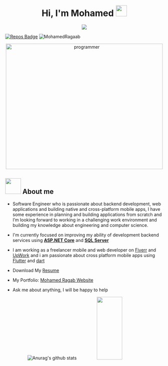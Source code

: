 <h1 align="center">Hi, I'm Mohamed <img src="https://media.giphy.com/media/hvRJCLFzcasrR4ia7z/giphy.gif" width="35"></h1>
<p align="center">
  <a href="https://github.com/DenverCoder1/readme-typing-svg"><img src="https://readme-typing-svg.herokuapp.com?font=Time+New+Roman&color=%23C8BE25&size=25&center=true&vCenter=true&width=500&height=100&lines=Software+Engineer;Backend+Engineer;Always+learning+new+things"></a>
</p>


[![Repos Badge](https://badges.pufler.dev/repos/MohamedRagaab)](https://badges.pufler.dev)
<img src="https://komarev.com/ghpvc/?username=MohamedRagaab&label=Profile%20views&color=0e75b6&style=flat" alt="MohamedRagaab" />

<p align="center">

   <img src="https://user-images.githubusercontent.com/63050133/156676671-d5b2e362-97d4-4404-9447-dd71ddfea82f.gif" alt="programmer" width="500" height="400">
  




## <img src = "https://user-images.githubusercontent.com/63050133/156777293-72a6e681-2582-4a9d-ad92-09d1181d47c7.gif" width = 50px>  About me

 * Software Engineer who is passionate about backend development, web applications and building native and
cross-platform mobile apps, I have some experience in planning and building applications from scratch and
I’m looking forward to working in a challenging work environment and building my knowledge about
engineering and computer science.
   
 * I'm currently focused on improving my ability of development backend services using [**ASP.NET Core**](https://docs.microsoft.com/en-us/aspnet/core/?view=aspnetcore-6.0) and [**SQL Server**](https://www.microsoft.com/en-us/sql-server/sql-server-downloads)
   
 * I am working as a freelancer mobile and web developer on [Fiverr](https://www.fiverr.com/mohamedragab22?up_rollout=true) and [UpWork](https://www.upwork.com/freelancers/~01898d38ed3e953e12) and i am passionate about cross platform mobile apps using [Flutter](https://flutter.dev/?gclsrc=aw.ds&&gclid=Cj0KCQjwo-aCBhC-ARIsAAkNQiuwdY-ozZsuZfE-BGTy5OuUT4zTgoWEmcRhwouBdQ6hpL_9bREiy9gaAsRlEALw_wcB) and [dart](https://dart.dev/)
   
 * Download My [Resume](https://drive.google.com/file/d/1MvTzWGwV7b94bSloX9EZlWQ3Aas6rnoi/view?usp=sharing) 
   
 * My Portfolio: [Mohamed Ragab Website](https://mohamedragaab.github.io/MyResume/)
  
 * Ask me about anything, I will be happy to help

<div align="center">

![Anurag's github stats](https://github-readme-stats.vercel.app/api?username=MohamedRagaab&show_icons=true&theme=radical)
   <img src="https://github-readme-stats.vercel.app/api/top-langs/?username=MohamedRagaab&show_icons=true&layout=compact&cache_seconds=1800&langs_count=8&theme=blueberry&count_private=true&show_icons=true" width=40% height="200px"/>
  
</div>
